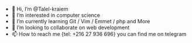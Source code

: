 - 👋 Hi, I’m @Talel-kraiem
- 👀 I’m interested in computer science
- 🌱 I’m currently learning  Git / Vim / Emmet / php and More
- 💞️ I’m looking to collaborate on web development
- 📫 How to reach me  {tel: +216 27 936 696} you can find me on telegram

<!---
Talel-kraiem/Talel-kraiem is a ✨ special ✨ repository because its `README.md` (this file) appears on your GitHub profile.
You can click the Preview link to take a look at your changes.
--->
